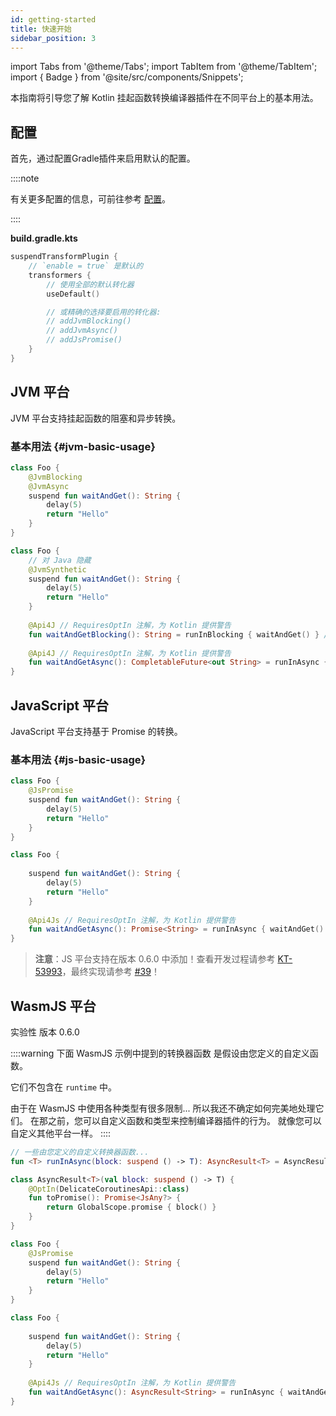 ```yaml
---
id: getting-started
title: 快速开始
sidebar_position: 3
---
```


import Tabs from '@theme/Tabs';
import TabItem from '@theme/TabItem';
import { Badge } from '@site/src/components/Snippets';

本指南将引导您了解 Kotlin 挂起函数转换编译器插件在不同平台上的基本用法。

## 配置

首先，通过配置Gradle插件来启用默认的配置。

::::note

有关更多配置的信息，可前往参考 [配置](./configuration)。

::::

**build.gradle.kts**

```kotlin
suspendTransformPlugin {
    // `enable = true` 是默认的
    transformers {
        // 使用全部的默认转化器
        useDefault()

        // 或精确的选择要启用的转化器:
        // addJvmBlocking()
        // addJvmAsync()
        // addJsPromise()
    }
}
```

## JVM 平台

JVM 平台支持挂起函数的阻塞和异步转换。

### 基本用法 {#jvm-basic-usage}

<Tabs>
  <TabItem value="source" label="源代码">

```kotlin
class Foo {
    @JvmBlocking
    @JvmAsync
    suspend fun waitAndGet(): String {
        delay(5)
        return "Hello"
    } 
}
```

  </TabItem>
  <TabItem value="compiled" label="编译后">

```kotlin
class Foo {
    // 对 Java 隐藏
    @JvmSynthetic
    suspend fun waitAndGet(): String {
        delay(5)
        return "Hello"
    }
    
    @Api4J // RequiresOptIn 注解，为 Kotlin 提供警告
    fun waitAndGetBlocking(): String = runInBlocking { waitAndGet() } // 'runInBlocking' 来自插件提供的运行时
    
    @Api4J // RequiresOptIn 注解，为 Kotlin 提供警告
    fun waitAndGetAsync(): CompletableFuture<out String> = runInAsync { waitAndGet() } // 'runInAsync' 来自插件提供的运行时
}
```

  </TabItem>
</Tabs>

## JavaScript 平台

JavaScript 平台支持基于 Promise 的转换。

### 基本用法 {#js-basic-usage}

<Tabs>
  <TabItem value="source" label="源代码">

```kotlin
class Foo {
    @JsPromise
    suspend fun waitAndGet(): String {
        delay(5)
        return "Hello"
    } 
}
```

  </TabItem>
  <TabItem value="compiled" label="编译后">

```kotlin
class Foo {
    
    suspend fun waitAndGet(): String {
        delay(5)
        return "Hello"
    }
    
    @Api4Js // RequiresOptIn 注解，为 Kotlin 提供警告
    fun waitAndGetAsync(): Promise<String> = runInAsync { waitAndGet() } // 'runInAsync' 来自插件提供的运行时
}
```

  </TabItem>
</Tabs>

> **注意**：JS 平台支持在版本 0.6.0 中添加！查看开发过程请参考 [KT-53993](https://youtrack.jetbrains.com/issue/KT-53993)，最终实现请参考 [#39](https://github.com/ForteScarlet/kotlin-suspend-transform-compiler-plugin/pull/39)！

## WasmJS 平台

<Badge type="primary">实验性</Badge>
<Badge type="secondary">版本 0.6.0</Badge>

::::warning
下面 WasmJS 示例中提到的转换器函数
是假设由您定义的自定义函数。

它们不包含在 `runtime` 中。

由于在 WasmJS 中使用各种类型有很多限制...
所以我还不确定如何完美地处理它们。
在那之前，您可以自定义函数和类型来控制编译器插件的行为。
就像您可以自定义其他平台一样。
::::

```kotlin
// 一些由您定义的自定义转换器函数...
fun <T> runInAsync(block: suspend () -> T): AsyncResult<T> = AsyncResult(block)

class AsyncResult<T>(val block: suspend () -> T) {
    @OptIn(DelicateCoroutinesApi::class)
    fun toPromise(): Promise<JsAny?> {
        return GlobalScope.promise { block() }
    }
}
```

<Tabs>
  <TabItem value="source" label="源代码">

```kotlin
class Foo {
    @JsPromise
    suspend fun waitAndGet(): String {
        delay(5)
        return "Hello"
    }
}
```

  </TabItem>
  <TabItem value="compiled" label="编译后">

```kotlin
class Foo {
    
    suspend fun waitAndGet(): String {
        delay(5)
        return "Hello"
    }
    
    @Api4Js // RequiresOptIn 注解，为 Kotlin 提供警告
    fun waitAndGetAsync(): AsyncResult<String> = runInAsync { waitAndGet() } // 'runInAsync' 来自插件提供的运行时
}
```

  </TabItem>
</Tabs>
